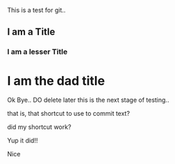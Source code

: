 
This is a test for git..

## I am a Title
### I am a lesser Title
# I am the dad title
Ok Bye.. DO delete later
this is the next stage of testing..

that is, that shortcut to use to commit text?


did my shortcut work?

Yup it did!!

Nice